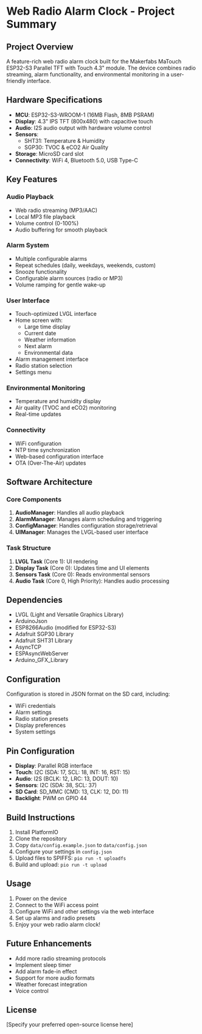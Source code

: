 # Web Radio Alarm Clock - Project Summary

## Project Overview
A feature-rich web radio alarm clock built for the Makerfabs MaTouch ESP32-S3 Parallel TFT with Touch 4.3" module. The device combines radio streaming, alarm functionality, and environmental monitoring in a user-friendly interface.

## Hardware Specifications
- **MCU**: ESP32-S3-WROOM-1 (16MB Flash, 8MB PSRAM)
- **Display**: 4.3" IPS TFT (800x480) with capacitive touch
- **Audio**: I2S audio output with hardware volume control
- **Sensors**:
  - SHT31: Temperature & Humidity
  - SGP30: TVOC & eCO2 Air Quality
- **Storage**: MicroSD card slot
- **Connectivity**: WiFi 4, Bluetooth 5.0, USB Type-C

## Key Features

### Audio Playback
- Web radio streaming (MP3/AAC)
- Local MP3 file playback
- Volume control (0-100%)
- Audio buffering for smooth playback

### Alarm System
- Multiple configurable alarms
- Repeat schedules (daily, weekdays, weekends, custom)
- Snooze functionality
- Configurable alarm sources (radio or MP3)
- Volume ramping for gentle wake-up

### User Interface
- Touch-optimized LVGL interface
- Home screen with:
  - Large time display
  - Current date
  - Weather information
  - Next alarm
  - Environmental data
- Alarm management interface
- Radio station selection
- Settings menu

### Environmental Monitoring
- Temperature and humidity display
- Air quality (TVOC and eCO2) monitoring
- Real-time updates

### Connectivity
- WiFi configuration
- NTP time synchronization
- Web-based configuration interface
- OTA (Over-The-Air) updates

## Software Architecture

### Core Components
1. **AudioManager**: Handles all audio playback
2. **AlarmManager**: Manages alarm scheduling and triggering
3. **ConfigManager**: Handles configuration storage/retrieval
4. **UIManager**: Manages the LVGL-based user interface

### Task Structure
1. **LVGL Task** (Core 1): UI rendering
2. **Display Task** (Core 0): Updates time and UI elements
3. **Sensors Task** (Core 0): Reads environmental sensors
4. **Audio Task** (Core 0, High Priority): Handles audio processing

## Dependencies
- LVGL (Light and Versatile Graphics Library)
- ArduinoJson
- ESP8266Audio (modified for ESP32-S3)
- Adafruit SGP30 Library
- Adafruit SHT31 Library
- AsyncTCP
- ESPAsyncWebServer
- Arduino_GFX_Library

## Configuration
Configuration is stored in JSON format on the SD card, including:
- WiFi credentials
- Alarm settings
- Radio station presets
- Display preferences
- System settings

## Pin Configuration
- **Display**: Parallel RGB interface
- **Touch**: I2C (SDA: 17, SCL: 18, INT: 16, RST: 15)
- **Audio**: I2S (BCLK: 12, LRC: 13, DOUT: 10)
- **Sensors**: I2C (SDA: 38, SCL: 37)
- **SD Card**: SD_MMC (CMD: 13, CLK: 12, D0: 11)
- **Backlight**: PWM on GPIO 44

## Build Instructions
1. Install PlatformIO
2. Clone the repository
3. Copy `data/config.example.json` to `data/config.json`
4. Configure your settings in `config.json`
5. Upload files to SPIFFS: `pio run -t uploadfs`
6. Build and upload: `pio run -t upload`

## Usage
1. Power on the device
2. Connect to the WiFi access point
3. Configure WiFi and other settings via the web interface
4. Set up alarms and radio presets
5. Enjoy your web radio alarm clock!

## Future Enhancements
- Add more radio streaming protocols
- Implement sleep timer
- Add alarm fade-in effect
- Support for more audio formats
- Weather forecast integration
- Voice control

## License
[Specify your preferred open-source license here]
